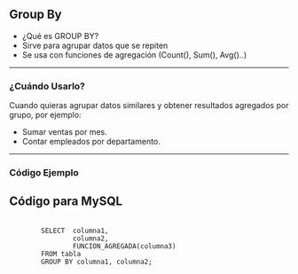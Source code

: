 ## Group By

- ¿Qué es GROUP BY?
- Sirve para agrupar datos que se repiten
- Se usa con funciones de agregación (Count(), Sum(), Avg()..)

<!-- This presentation dshowcases examples created with the [reveal.js plugin collection](https://github.com/rajgoel/reveal.js-plugins). -->

---

### ¿Cuándo Usarlo?

Cuando quieras agrupar datos similares y obtener resultados agregados por grupo, por ejemplo:

- Sumar ventas por mes.
- Contar empleados por departamento.

---

### Código Ejemplo

<section data-auto-animate>
	<h2 data-id="code-title">Código para MySQL</h2>
	<pre data-id="code-animation">
    <code class="hljs javascript" data-trim data-line-numbers>
		SELECT  columna1, 
                columna2, 
                FUNCION_AGREGADA(columna3)
        FROM tabla
        GROUP BY columna1, columna2;
	</code></pre>
</section>